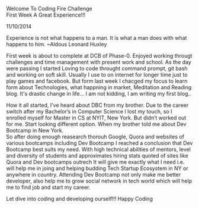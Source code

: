 Welcome To Coding Fire Challenge <BR>
First Week A Great Experience!!!

11/10/2014<BR>

Experience is not what happens to a man. It is what a man does with what happens to him. ~Aldous Leonard Huxley<BR>

First week is about to complete at DCB of Phase-0. Enjoyed working througt challenges and time management with present work and school. As the day were passing I started Loving to code throught command prompt, git bash and working on soft skill. Usually I use to on internet for longer time just to play games and facebook. But form last week I chacged my focus to learn form about Technologies, what happning in market, Meditation and Reading blog. It's drastic change in life... I am not kidding, I am writing my first blog..

How it all started, I’ve heard about DBC from my brother. Due to the career switch after my Bachelor’s in Computer Science I lost my touch, so I enrolled myself for Master in CS at NYIT, New York. But didn’t worked out for me. Start looking different option. When my brother told me about Dev Bootcamp in New York.  
So after doing enough reasearch thorouh Google, Quora and websites of various bootcamps including Dev Bootcamp I reached a conclusion that Dev Bootcamp best suits my need. With high technical abilities of mentors, level and diversity of students and approximates hiring stats quoted of sites like Quora and Dev bootcamps outrech It will give me exactly what I need i.e. will help me in joing and helping budding Tech Startup Ecosystem in NY or anywhere in country. Attending Dev Bootcamp not only make me better developer, also help me to grow social network in tech world which will help me to find job and start my career. 

Let dive into coding and developing ourself!!! Happy Coding
